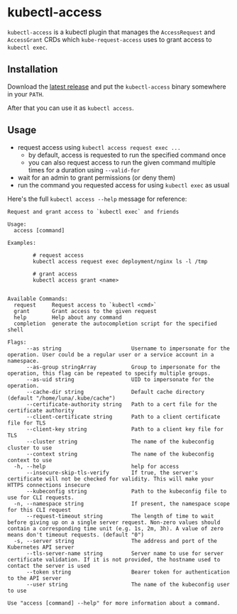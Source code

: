 # kubectl-access

`kubectl-access` is a kubectl plugin that manages the `AccessRequest` and `AccessGrant` CRDs
which `kube-request-access` uses to grant access to `kubectl exec`.

## Installation

Download the [latest release](https://github.com/spreadshirt/kube-request-access/releases/latest) and put the
`kubectl-access` binary somewhere in your `PATH`.

After that you can use it as `kubectl access`.

## Usage

- request access using `kubectl access request exec ...`
  - by default, access is requested to run the specified command once
  - you can also request access to run the given command multiple times for a duration using `--valid-for`
- wait for an admin to grant permissions (or deny them)
- run the command you requested access for using `kubectl exec` as usual

Here's the full `kubectl access --help` message for reference:

```
Request and grant access to `kubectl exec` and friends

Usage:
  access [command]

Examples:

        # request access
        kubectl access request exec deployment/nginx ls -l /tmp

        # grant access
        kubectl access grant <name>


Available Commands:
  request     Request access to `kubectl <cmd>`
  grant       Grant access to the given request
  help        Help about any command
  completion  generate the autocompletion script for the specified shell

Flags:
      --as string                      Username to impersonate for the operation. User could be a regular user or a service account in a namespace.
      --as-group stringArray           Group to impersonate for the operation, this flag can be repeated to specify multiple groups.
      --as-uid string                  UID to impersonate for the operation.
      --cache-dir string               Default cache directory (default "/home/luna/.kube/cache")
      --certificate-authority string   Path to a cert file for the certificate authority
      --client-certificate string      Path to a client certificate file for TLS
      --client-key string              Path to a client key file for TLS
      --cluster string                 The name of the kubeconfig cluster to use
      --context string                 The name of the kubeconfig context to use
  -h, --help                           help for access
      --insecure-skip-tls-verify       If true, the server's certificate will not be checked for validity. This will make your HTTPS connections insecure
      --kubeconfig string              Path to the kubeconfig file to use for CLI requests.
  -n, --namespace string               If present, the namespace scope for this CLI request
      --request-timeout string         The length of time to wait before giving up on a single server request. Non-zero values should contain a corresponding time unit (e.g. 1s, 2m, 3h). A value of zero means don't timeout requests. (default "0")
  -s, --server string                  The address and port of the Kubernetes API server
      --tls-server-name string         Server name to use for server certificate validation. If it is not provided, the hostname used to contact the server is used
      --token string                   Bearer token for authentication to the API server
      --user string                    The name of the kubeconfig user to use

Use "access [command] --help" for more information about a command.
```
